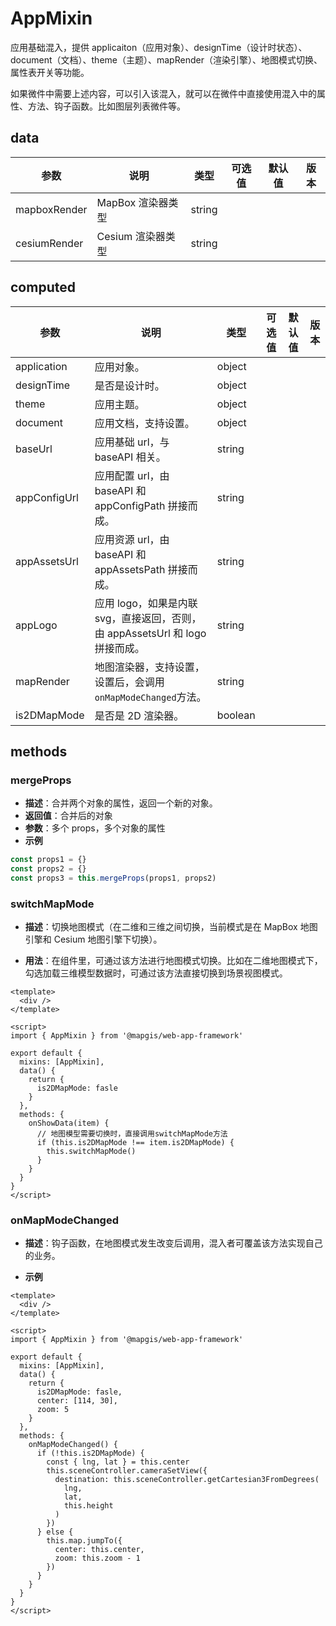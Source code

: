 # AppMixin

应用基础混入，提供 applicaiton（应用对象）、designTime（设计时状态）、document（文档）、theme（主题）、mapRender（渲染引擎）、地图模式切换、属性表开关等功能。

如果微件中需要上述内容，可以引入该混入，就可以在微件中直接使用混入中的属性、方法、钩子函数。比如图层列表微件等。

## data

| 参数         | 说明              | 类型   | 可选值 | 默认值 | 版本 |
| ------------ | ----------------- | ------ | ------ | ------ | ---- |
| mapboxRender | MapBox 渲染器类型 | string |        |        |      |
| cesiumRender | Cesium 渲染器类型 | string |        |        |      |

## computed

| 参数         | 说明                                                                          | 类型    | 可选值 | 默认值 | 版本 |
| ------------ | ----------------------------------------------------------------------------- | ------- | ------ | ------ | ---- |
| application  | 应用对象。                                                                    | object  |        |        |      |
| designTime   | 是否是设计时。                                                                | object  |        |        |      |
| theme        | 应用主题。                                                                    | object  |        |        |      |
| document     | 应用文档，支持设置。                                                          | object  |        |        |      |
| baseUrl      | 应用基础 url，与 baseAPI 相关。                                               | string  |        |        |      |
| appConfigUrl | 应用配置 url，由 baseAPI 和 appConfigPath 拼接而成。                          | string  |        |        |      |
| appAssetsUrl | 应用资源 url，由 baseAPI 和 appAssetsPath 拼接而成。                          | string  |        |        |      |
| appLogo      | 应用 logo，如果是内联 svg，直接返回，否则，由 appAssetsUrl 和 logo 拼接而成。 | string  |        |        |      |
| mapRender    | 地图渲染器，支持设置，设置后，会调用`onMapModeChanged`方法。                  | string  |        |        |      |
| is2DMapMode  | 是否是 2D 渲染器。                                                            | boolean |        |        |      |

## methods

### mergeProps

- **描述**：合并两个对象的属性，返回一个新的对象。
- **返回值**：合并后的对象
- **参数**：多个 props，多个对象的属性
- **示例**

```js
const props1 = {}
const props2 = {}
const props3 = this.mergeProps(props1, props2)
```

### switchMapMode

- **描述**：切换地图模式（在二维和三维之间切换，当前模式是在 MapBox 地图引擎和 Cesium 地图引擎下切换）。

- **用法**：在组件里，可通过该方法进行地图模式切换。比如在二维地图模式下，勾选加载三维模型数据时，可通过该方法直接切换到场景视图模式。

```vue
<template>
  <div />
</template>

<script>
import { AppMixin } from '@mapgis/web-app-framework'

export default {
  mixins: [AppMixin],
  data() {
    return {
      is2DMapMode: fasle
    }
  },
  methods: {
    onShowData(item) {
      // 地图模型需要切换时，直接调用switchMapMode方法
      if (this.is2DMapMode !== item.is2DMapMode) {
        this.switchMapMode()
      }
    }
  }
}
</script>
```

### onMapModeChanged

- **描述**：钩子函数，在地图模式发生改变后调用，混入者可覆盖该方法实现自己的业务。

- **示例**

```vue
<template>
  <div />
</template>

<script>
import { AppMixin } from '@mapgis/web-app-framework'

export default {
  mixins: [AppMixin],
  data() {
    return {
      is2DMapMode: fasle,
      center: [114, 30],
      zoom: 5
    }
  },
  methods: {
    onMapModeChanged() {
      if (!this.is2DMapMode) {
        const { lng, lat } = this.center
        this.sceneController.cameraSetView({
          destination: this.sceneController.getCartesian3FromDegrees(
            lng,
            lat,
            this.height
          )
        })
      } else {
        this.map.jumpTo({
          center: this.center,
          zoom: this.zoom - 1
        })
      }
    }
  }
}
</script>
```
